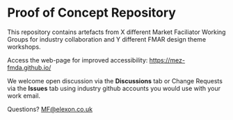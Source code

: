 # Proof of Concept Repository

This repository contains artefacts from X different Market Faciliator Working Groups for industry collaboration and Y different FMAR design theme workshops. 

Access the web-page for improved accessibility: https://mez-fmda.github.io/

We welcome open discussion via the **Discussions** tab or Change Requests via the **Issues** tab using industry github accounts you would use with your work email.


Questions? MF@elexon.co.uk



